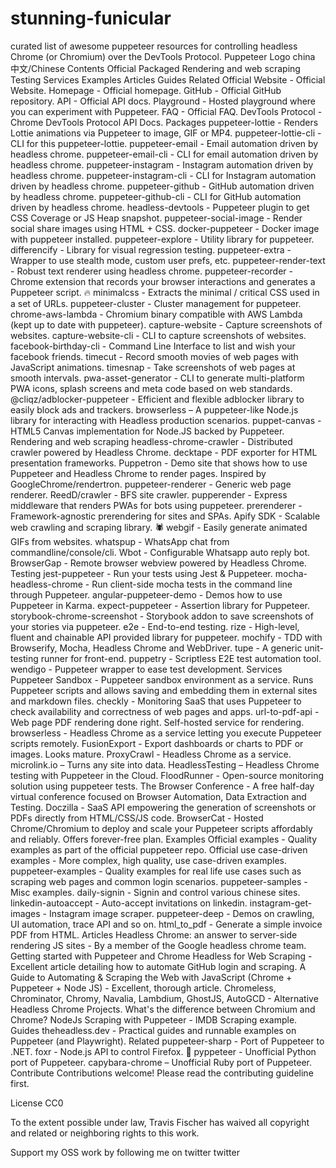 # stunning-funicular

curated list of awesome puppeteer resources for controlling headless Chrome (or Chromium) over the DevTools Protocol.
Puppeteer Logo
china 中文/Chinese
Contents
Official
Packaged
Rendering and web scraping
Testing
Services
Examples
Articles
Guides
Related
Official
Website - Official Website.
Homepage - Official homepage.
GitHub - Official GitHub repository.
API - Official API docs.
Playground - Hosted playground where you can experiment with Puppeteer.
FAQ - Official FAQ.
DevTools Protocol - Chrome DevTools Protocol API Docs.
Packages
puppeteer-lottie - Renders Lottie animations via Puppeteer to image, GIF or MP4.
puppeteer-lottie-cli - CLI for this puppeteer-lottie.
puppeteer-email - Email automation driven by headless chrome.
puppeteer-email-cli - CLI for email automation driven by headless chrome.
puppeteer-instagram - Instagram automation driven by headless chrome.
puppeteer-instagram-cli - CLI for Instagram automation driven by headless chrome.
puppeteer-github - GitHub automation driven by headless chrome.
puppeteer-github-cli - CLI for GitHub automation driven by headless chrome.
headless-devtools - Puppeteer plugin to get CSS Coverage or JS Heap snapshot.
puppeteer-social-image - Render social share images using HTML + CSS.
docker-puppeteer - Docker image with puppeteer installed.
puppeteer-explore - Utility library for puppeteer.
differencify - Library for visual regression testing.
puppeteer-extra - Wrapper to use stealth mode, custom user prefs, etc.
puppeteer-render-text - Robust text renderer using headless chrome.
puppeteer-recorder - Chrome extension that records your browser interactions and generates a Puppeteer script. 🔥
minimalcss - Extracts the minimal / critical CSS used in a set of URLs.
puppeteer-cluster - Cluster management for puppeteer.
chrome-aws-lambda - Chromium binary compatible with AWS Lambda (kept up to date with puppeteer).
capture-website - Capture screenshots of websites.
capture-website-cli - CLI to capture screenshots of websites.
facebook-birthday-cli - Command Line Interface to list and wish your facebook friends.
timecut - Record smooth movies of web pages with JavaScript animations.
timesnap - Take screenshots of web pages at smooth intervals.
pwa-asset-generator - CLI to generate multi-platform PWA icons, splash screens and meta code based on web standards.
@cliqz/adblocker-puppeteer - Efficient and flexible adblocker library to easily block ads and trackers.
browserless – A puppeteer-like Node.js library for interacting with Headless production scenarios.
puppet-canvas - HTML5 Canvas implementation for Node.JS backed by Puppeteer.
Rendering and web scraping
headless-chrome-crawler - Distributed crawler powered by Headless Chrome.
decktape - PDF exporter for HTML presentation frameworks.
Puppetron - Demo site that shows how to use Puppeteer and Headless Chrome to render pages. Inspired by GoogleChrome/rendertron.
puppeteer-renderer - Generic web page renderer.
ReedD/crawler - BFS site crawler.
pupperender - Express middleware that renders PWAs for bots using puppeteer.
prerenderer - Framework-agnostic prerendering for sites and SPAs.
Apify SDK - Scalable web crawling and scraping library. 🕷️
webgif - Easily generate animated GIFs from websites.
whatspup - WhatsApp chat from commandline/console/cli.
Wbot - Configurable Whatsapp auto reply bot.
BrowserGap - Remote browser webview powered by Headless Chrome.
Testing
jest-puppeteer - Run your tests using Jest & Puppeteer.
mocha-headless-chrome - Run client-side mocha tests in the command line through Puppeteer.
angular-puppeteer-demo - Demos how to use Puppeteer in Karma.
expect-puppeteer - Assertion library for Puppeteer.
storybook-chrome-screenshot - Storybook addon to save screenshots of your stories via puppeteer.
e2e - End-to-end testing.
rize - High-level, fluent and chainable API provided library for puppeteer.
mochify - TDD with Browserify, Mocha, Headless Chrome and WebDriver.
tupe - A generic unit-testing runner for front-end.
puppetry - Scriptless E2E test automation tool.
wendigo - Puppeteer wrapper to ease test development.
Services
Puppeteer Sandbox - Puppeteer sandbox environment as a service. Runs Puppeteer scripts and allows saving and embedding them in external sites and markdown files.
checkly - Monitoring SaaS that uses Puppeteer to check availability and correctness of web pages and apps.
url-to-pdf-api - Web page PDF rendering done right. Self-hosted service for rendering.
browserless - Headless Chrome as a service letting you execute Puppeteer scripts remotely.
FusionExport - Export dashboards or charts to PDF or images. Looks mature.
ProxyCrawl - Headless Chrome as a service.
microlink.io – Turns any site into data.
HeadlessTesting – Headless Chrome testing with Puppeteer in the Cloud.
FloodRunner - Open-source monitoring solution using puppeteer tests.
The Browser Conference - A free half-day virtual conference focused on Browser Automation, Data Extraction and Testing.
Doczilla - SaaS API empowering the generation of screenshots or PDFs directly from HTML/CSS/JS code.
BrowserCat - Hosted Chrome/Chromium to deploy and scale your Puppeteer scripts affordably and reliably. Offers forever-free plan.
Examples
Official examples - Quality examples as part of the official puppeteer repo.
Official use case-driven examples - More complex, high quality, use case-driven examples.
puppeteer-examples - Quality examples for real life use cases such as scraping web pages and common login scenarios.
puppeteer-samples - Misc examples.
daily-signin - Signin and control various chinese sites.
linkedin-autoaccept - Auto-accept invitations on linkedin.
instagram-get-images - Instagram image scraper.
puppeteer-deep - Demos on crawling, UI automation, trace API and so on.
html_to_pdf - Generate a simple invoice PDF from HTML.
Articles
Headless Chrome: an answer to server-side rendering JS sites - By a member of the Google headless chrome team.
Getting started with Puppeteer and Chrome Headless for Web Scraping - Excellent article detailing how to automate GitHub login and scraping.
A Guide to Automating & Scraping the Web with JavaScript (Chrome + Puppeteer + Node JS) - Excellent, thorough article.
Chromeless, Chrominator, Chromy, Navalia, Lambdium, GhostJS, AutoGCD - Alternative Headless Chrome Projects.
What's the difference between Chromium and Chrome?
NodeJs Scraping with Puppeteer - IMDB Scraping example.
Guides
theheadless.dev - Practical guides and runnable examples on Puppeteer (and Playwright).
Related
puppeteer-sharp - Port of Puppeteer to .NET.
foxr - Node.js API to control Firefox. 🦊
pyppeteer - Unofficial Python port of Puppeteer.
capybara-chrome – Unofficial Ruby port of Puppeteer.
Contribute
Contributions welcome! Please read the contributing guideline first.

License
CC0

To the extent possible under law, Travis Fischer has waived all copyright and related or neighboring rights to this work.

Support my OSS work by following me on twitter twitter
